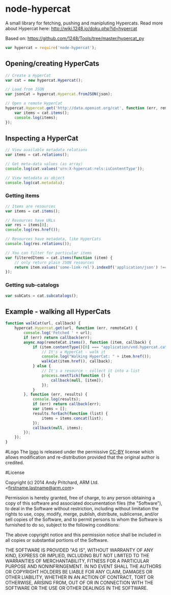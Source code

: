 # node-hypercat

A small library for fetching, pushing and manipluting Hypercats. Read more about Hypercat here: <http://wiki.1248.io/doku.php?id=hypercat>

Based on: https://github.com/1248/Tools/tree/master/hypercat_py

```javascript
var hypercat = require('node-hypercat');
```

## Opening/creating HyperCats

```javascript
// Create a HyperCat
var cat = new hypercat.Hypercat();

// Load from JSON
var jsonCat = hypercat.Hypercat.fromJSON(json);

// Open a remote HyperCat
hypercat.Hypercat.get('http://data.openiot.org/cat', function (err, remoteCat) {
    var items = cat.items();
    console.log(items);
});
```

## Inspecting a HyperCat

```javascript
// View available metadata relations
var items = cat.relations();

// Get meta-data values (as array)
console.log(cat.values('urn:X-hypercat:rels:isContentType'));

// View metadata as object
console.log(cat.metadata);
```

### Getting items

```javascript
// Items are resources
var items = cat.items();

// Resources have URLs
var res = items[0];
console.log(res.href());

// Resources have metadata, like HyperCats
console.log(res.relations());

// You can filter for particular items
var filteredItems = cat.items(function (item) {
    // only return plain JSON resources
    return item.values('some-link-rel').indexOf('application/json') !== -1;
});
```

### Getting sub-catalogs

```javascript
var subCats = cat.subcatalogs();
```

## Example - walking all HyperCats

```javascript
function walkCat(url, callback) {
    hypercat.Hypercat.get(url, function (err, remoteCat) {
        console.log('Fetched ' + url);
        if (err) return callback(err);
        async.map(remoteCat.items(), function (item, callback) {
            if (item.contentType()[0] === "application/vnd.hypercat.catalogue+json") {
                // It's a HyperCat - walk it
                console.log("Walking HyperCat: " + item.href());
                walkCat(item.href(), callback);
            } else {
                // It's a resource - collect it into a list
                process.nextTick(function () {
                    callback(null, [item]);
                });
            }
        }, function (err, results) {
            console.log(results);
            if (err) return callback(err);
            var items = [];
            results.forEach(function (list) {
                items = items.concat(list);
            });
            callback(null, items);
        });
    });
}
```

#Logo
The [logo](https://github.com/ARM-RD/node-hypercat/blob/master/logo/hypercat.svg) is released under the permissive [CC-BY](http://creativecommons.org/licenses/by/4.0/legalcode) license which allows modification and re-distribution provided that the original author is credited.



#License

Copyright (c) 2014 Andy Pritchard, ARM Ltd. &lt;firstname.lastname@arm.com&gt;
 
Permission is hereby granted, free of charge, to any person obtaining a copy
of this software and associated documentation files (the "Software"), to deal
in the Software without restriction, including without limitation the rights
to use, copy, modify, merge, publish, distribute, sublicense, and/or sell
copies of the Software, and to permit persons to whom the Software is
furnished to do so, subject to the following conditions:

The above copyright notice and this permission notice shall be included in
all copies or substantial portions of the Software.

THE SOFTWARE IS PROVIDED "AS IS", WITHOUT WARRANTY OF ANY KIND, EXPRESS OR
IMPLIED, INCLUDING BUT NOT LIMITED TO THE WARRANTIES OF MERCHANTABILITY,
FITNESS FOR A PARTICULAR PURPOSE AND NONINFRINGEMENT. IN NO EVENT SHALL THE
AUTHORS OR COPYRIGHT HOLDERS BE LIABLE FOR ANY CLAIM, DAMAGES OR OTHER
LIABILITY, WHETHER IN AN ACTION OF CONTRACT, TORT OR OTHERWISE, ARISING FROM,
OUT OF OR IN CONNECTION WITH THE SOFTWARE OR THE USE OR OTHER DEALINGS IN
THE SOFTWARE.
